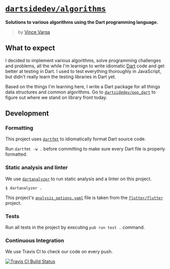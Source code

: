# [`dartsidedev/algorithms`](https://github.com/dartsidedev/algorithms)

**Solutions to various algorithms using the Dart programming language.**

> by [Vince Varga](https://github.com/vargavince91)

## What to expect

I decided to implement various algorithms, solve programming challenges and problems, all the while I'm learnign to write idiomatic [Dart](http://dart.dev) code and get better at testing in Dart. I used to test everything thoroughly in JavaScript, but didn't really learn the testing libraries in Dart yet.

Based on the things I'm learning here, I write a Dart package for all things data structures and common algorithms. Go to [`dartsidedev/pop_dart`](https://github.com/dartsidedev/pop_dart) to figure out where we stand on library front today.

## Development

### Formatting

This project uses [`dartfmt`](https://dart.dev/tools/dartfmt) to idiomatically format Dart source code.

Run `dartfmt -w .` before committing to make sure every Dart file is properly formatted.

### Static analysis and linter

We use [`dartanalyzer`](https://dart.dev/tools/dartanalyzer) to run static analysis and a linter on this project.

```
$ dartanalyzer .
```

This project's [`analysis_options.yaml`](./analysis_options.yaml) file is taken from the [`flutter/flutter`](https://github.com/flutter/flutter/blob/master/analysis_options.yaml) project.

### Tests

Run all tests in the project by executing `pub run test .` command.

### Continuous Integration

We use Travis CI to check our code on every push.

[![Travis CI Build Status](https://travis-ci.com/dartsidedev/algorithms.svg?branch=master)](https://travis-ci.com/dartsidedev/algorithms)
